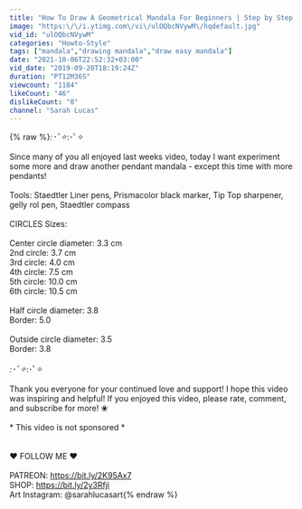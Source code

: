 ```yaml
---
title: "How To Draw A Geometrical Mandala For Beginners | Step by Step by Sarah Lucas"
image: "https:\/\/i.ytimg.com\/vi\/ulOQbcNVywM\/hqdefault.jpg"
vid_id: "ulOQbcNVywM"
categories: "Howto-Style"
tags: ["mandala","drawing mandala","draw easy mandala"]
date: "2021-10-06T22:52:32+03:00"
vid_date: "2019-09-20T18:19:24Z"
duration: "PT12M36S"
viewcount: "1184"
likeCount: "46"
dislikeCount: "0"
channel: "Sarah Lucas"
---
```

{% raw %}*:･ﾟ✧*:･ﾟ✧<br /><br />Since many of you all enjoyed last weeks video, today I want experiment some more and draw another pendant mandala - except this time with more pendants!<br /><br />Tools: Staedtler Liner pens, Prismacolor black marker, Tip Top sharpener, gelly rol pen, Staedtler compass<br /><br />CIRCLES Sizes:<br /><br />Center circle diameter: 3.3 cm <br />2nd circle: 3.7 cm<br />3rd circle: 4.0 cm<br />4th circle: 7.5 cm<br />5th circle: 10.0 cm<br />6th circle: 10.5 cm<br /><br />Half circle diameter: 3.8<br />Border: 5.0<br /><br />Outside circle diameter: 3.5<br />Border: 3.8<br /><br /> *:･ﾟ✧*:･ﾟ✧<br /><br />Thank you everyone for your continued love and support! I hope this video was inspiring and helpful! If you enjoyed this video, please rate, comment, and subscribe for more! ❀<br /><br />* This video is not sponsored *<br /><br /><br />♥ FOLLOW ME ♥<br /><br />PATREON: <a rel="nofollow" target="blank" href="https://bit.ly/2K95Ax7">https://bit.ly/2K95Ax7</a><br />SHOP: <a rel="nofollow" target="blank" href="https://bit.ly/2y3Rfji">https://bit.ly/2y3Rfji</a><br />Art Instagram: @sarahlucasart{% endraw %}
